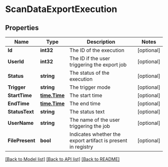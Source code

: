 # ScanDataExportExecution

## Properties

Name | Type | Description | Notes
------------ | ------------- | ------------- | -------------
**Id** | **int32** | The ID of the execution | [optional] 
**UserId** | **int32** | The ID if the user triggering the export job | [optional] 
**Status** | **string** | The status of the execution | [optional] 
**Trigger** | **string** | The trigger mode | [optional] 
**StartTime** | [**time.Time**](time.Time.md) | The start time | [optional] 
**EndTime** | [**time.Time**](time.Time.md) | The end time | [optional] 
**StatusText** | **string** | The status text | [optional] 
**UserName** | **string** | The name of the user triggering the job | [optional] 
**FilePresent** | **bool** | Indicates whether the export artifact is present in registry | [optional] 

[[Back to Model list]](../README.md#documentation-for-models) [[Back to API list]](../README.md#documentation-for-api-endpoints) [[Back to README]](../README.md)


